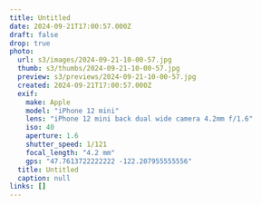 ```yaml
---
title: Untitled
date: 2024-09-21T17:00:57.000Z
draft: false
drop: true
photo:
  url: s3/images/2024-09-21-10-00-57.jpg
  thumb: s3/thumbs/2024-09-21-10-00-57.jpg
  preview: s3/previews/2024-09-21-10-00-57.jpg
  created: 2024-09-21T17:00:57.000Z
  exif:
    make: Apple
    model: "iPhone 12 mini"
    lens: "iPhone 12 mini back dual wide camera 4.2mm f/1.6"
    iso: 40
    aperture: 1.6
    shutter_speed: 1/121
    focal_length: "4.2 mm"
    gps: "47.7613722222222 -122.207955555556"
  title: Untitled
  caption: null
links: []
---
```

